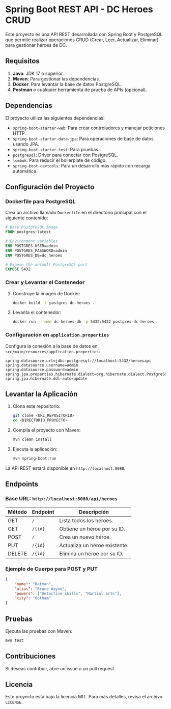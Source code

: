 # Spring Boot REST API - DC Heroes CRUD

Este proyecto es una API REST desarrollada con Spring Boot y PostgreSQL que permite realizar operaciones CRUD (Crear, Leer, Actualizar, Eliminar) para gestionar héroes de DC.

## Requisitos

1. **Java**: JDK 17 o superior.
2. **Maven**: Para gestionar las dependencias.
3. **Docker**: Para levantar la base de datos PostgreSQL.
4. **Postman** o cualquier herramienta de prueba de APIs (opcional).

## Dependencias

El proyecto utiliza las siguientes dependencias:

- `spring-boot-starter-web`: Para crear controladores y manejar peticiones HTTP.
- `spring-boot-starter-data-jpa`: Para operaciones de base de datos usando JPA.
- `spring-boot-starter-test`: Para pruebas.
- `postgresql`: Driver para conectar con PostgreSQL.
- `lombok`: Para reducir el boilerplate de código.
- `spring-boot-devtools`: Para un desarrollo más rápido con recarga automática.

## Configuración del Proyecto

### Dockerfile para PostgreSQL

Crea un archivo llamado `Dockerfile` en el directorio principal con el siguiente contenido:

```dockerfile
# Base PostgreSQL Image
FROM postgres:latest

# Environment variables
ENV POSTGRES_USER=admin
ENV POSTGRES_PASSWORD=admin
ENV POSTGRES_DB=dc_heroes

# Expose the default PostgreSQL port
EXPOSE 5432
```

### Crear y Levantar el Contenedor

1. Construye la imagen de Docker:
   ```bash
   docker build -t postgres-dc-heroes .
   ```

2. Levanta el contenedor:
   ```bash
   docker run --name dc-heroes-db -p 5432:5432 postgres-dc-heroes
   ```

### Configuración en `application.properties`

Configura la conexión a la base de datos en `src/main/resources/application.properties`:

```properties
spring.datasource.url=jdbc:postgresql://localhost:5432/heroesapi
spring.datasource.username=admin
spring.datasource.password=admin
spring.jpa.properties.hibernate.dialect=org.hibernate.dialect.PostgreSQLDialect
spring.jpa.hibernate.ddl-auto=update
```

## Levantar la Aplicación

1. Clona este repositorio:
   ```bash
   git clone <URL_REPOSITORIO>
   cd <DIRECTORIO_PROYECTO>
   ```

2. Compila el proyecto con Maven:
   ```bash
   mvn clean install
   ```

3. Ejecuta la aplicación:
   ```bash
   mvn spring-boot:run
   ```

La API REST estará disponible en `http://localhost:8080`.

## Endpoints

### Base URL: `http://localhost:8080/api/heroes`

| Método | Endpoint        | Descripción                         |
|--------|-----------------|-------------------------------------|
| GET    | `/`             | Lista todos los héroes.             |
| GET    | `/{id}`         | Obtiene un héroe por su ID.         |
| POST   | `/`             | Crea un nuevo héroe.               |
| PUT    | `/{id}`         | Actualiza un héroe existente.       |
| DELETE | `/{id}`         | Elimina un héroe por su ID.         |

### Ejemplo de Cuerpo para POST y PUT

```json
{
    "name": "Batman",
    "alias": "Bruce Wayne",
    "powers": ["Detective skills", "Martial arts"],
    "city": "Gotham"
}
```

## Pruebas

Ejecuta las pruebas con Maven:
```bash
mvn test
```

## Contribuciones

Si deseas contribuir, abre un issue o un pull request.

## Licencia

Este proyecto está bajo la licencia MIT. Para más detalles, revisa el archivo `LICENSE`.

